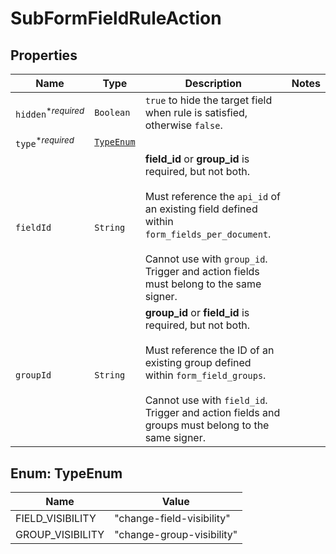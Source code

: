 

# SubFormFieldRuleAction



## Properties

| Name | Type | Description | Notes |
|------------ | ------------- | ------------- | -------------|
| `hidden`<sup>*_required_</sup> | ```Boolean``` |  `true` to hide the target field when rule is satisfied, otherwise `false`.  |  |
| `type`<sup>*_required_</sup> | [```TypeEnum```](#TypeEnum) |    |  |
| `fieldId` | ```String``` |  **field_id** or **group_id** is required, but not both.<br><br>Must reference the `api_id` of an existing field defined within `form_fields_per_document`.<br><br>Cannot use with `group_id`. Trigger and action fields must belong to the same signer.  |  |
| `groupId` | ```String``` |  **group_id** or **field_id** is required, but not both.<br><br>Must reference the ID of an existing group defined within `form_field_groups`.<br><br>Cannot use with `field_id`. Trigger and action fields and groups must belong to the same signer.  |  |



## Enum: TypeEnum

| Name | Value |
---- | -----
| FIELD_VISIBILITY | &quot;change-field-visibility&quot; |
| GROUP_VISIBILITY | &quot;change-group-visibility&quot; |



